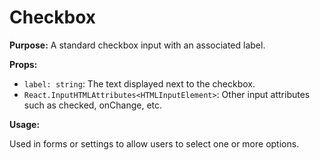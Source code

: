 # Checkbox

**Purpose:** A standard checkbox input with an associated label.

**Props:**

- `label: string`: The text displayed next to the checkbox.
- `React.InputHTMLAttributes<HTMLInputElement>`: Other input attributes such as checked, onChange, etc.

**Usage:**

Used in forms or settings to allow users to select one or more options.